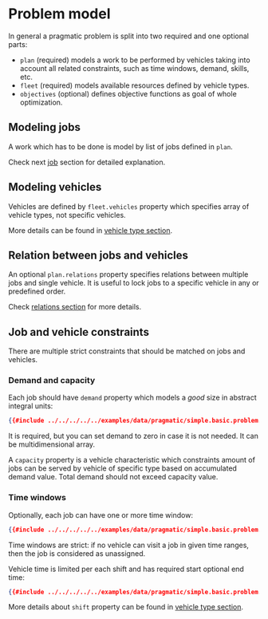 # Problem model 

In general a pragmatic problem is split into two required and one optional parts:

* `plan` (required) models a work to be performed by vehicles taking into account all related constraints, such as time windows,
  demand, skills, etc.
* `fleet` (required) models available resources defined by vehicle types.
* `objectives` (optional) defines objective functions as goal of whole optimization.


## Modeling jobs

A work which has to be done is model by list of jobs defined in `plan`.

Check next [job](./jobs.md) section for detailed explanation.

## Modeling vehicles

Vehicles are defined by `fleet.vehicles` property which specifies array of vehicle types, not specific vehicles.
 
More details can be found in [vehicle type section](vehicles.md).


## Relation between jobs and vehicles

An optional `plan.relations` property specifies relations between multiple jobs and single vehicle. It is useful to
lock jobs to a specific vehicle in any or predefined order.
 
Check [relations section](./relations.md) for more details.


## Job and vehicle constraints

There are multiple strict constraints that should be matched on jobs and vehicles.

### Demand and capacity

Each job should have `demand` property which models a _good_ size in abstract integral units:

```json
{{#include ../../../../../examples/data/pragmatic/simple.basic.problem.json:27:29}}
```

It is required, but you can set demand to zero in case it is not needed. It can be multidimensional array.

A `capacity` property is a vehicle characteristic which constraints amount of jobs can be served by vehicle of specific
type based on accumulated demand value. Total demand should not exceed capacity value.

### Time windows

Optionally, each job can have one or more time window:

```json
{{#include ../../../../../examples/data/pragmatic/simple.basic.problem.json:15:24}}
```

Time windows are strict: if no vehicle can visit a job in given time ranges, then the job is considered as unassigned. 

Vehicle time is limited per each shift and has required start optional end time:

```json
{{#include ../../../../../examples/data/pragmatic/simple.basic.problem.json:110:125}}
```

More details about `shift` property can be found in [vehicle type section](vehicles.md).
